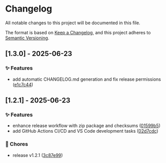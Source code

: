 # Changelog

All notable changes to this project will be documented in this file.

The format is based on [Keep a Changelog](https://keepachangelog.com/en/1.0.0/),
and this project adheres to [Semantic Versioning](https://semver.org/spec/v2.0.0.html).

## [1.3.0] - 2025-06-23

### ✨ Features

- add automatic CHANGELOG.md generation and fix release permissions ([e1c7c44](https://github.com/yuu1111/obsidian-discord-bridge/commit/e1c7c44))


## [1.2.1] - 2025-06-23

### ✨ Features

- enhance release workflow with zip package and checksums ([01599b5](https://github.com/yuu1111/obsidian-discord-bridge/commit/01599b5))
- add GitHub Actions CI/CD and VS Code development tasks ([02d7cdc](https://github.com/yuu1111/obsidian-discord-bridge/commit/02d7cdc))

### 🔧 Chores

- release v1.2.1 ([3c87e99](https://github.com/yuu1111/obsidian-discord-bridge/commit/3c87e99))

